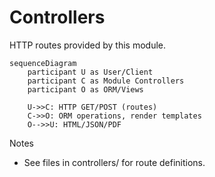# Controllers

HTTP routes provided by this module.

```mermaid
sequenceDiagram
    participant U as User/Client
    participant C as Module Controllers
    participant O as ORM/Views

    U->>C: HTTP GET/POST (routes)
    C->>O: ORM operations, render templates
    O-->>U: HTML/JSON/PDF
```

Notes
- See files in controllers/ for route definitions.
